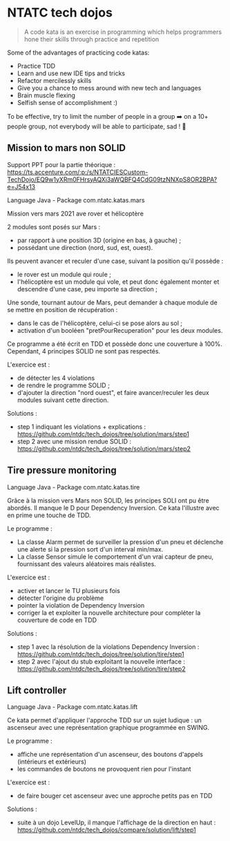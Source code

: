 # NTATC tech dojos

>A code kata is an exercise in programming which helps programmers hone their skills through practice and repetition

Some of the advantages of practicing code katas:
* Practice TDD
* Learn and use new IDE tips and tricks
* Refactor mercilessly skills
* Give you a chance to mess around with new tech and languages
* Brain muscle flexing
* Selfish sense of accomplishment :)

To be effective, try to limit the number of people in a group :arrow_right: on a 10+ people group, not everybody will be able to participate, sad ! :lying_face:

## Mission to mars non SOLID

Support PPT pour la partie théorique : https://ts.accenture.com/:p:/s/NTATCIESCustom-TechDojo/EQ9w1yXRm0FHrsyAQXi3aWQBFQ4CdG09tzNNXpS8OR2BPA?e=J54x13

Language Java - Package com.ntatc.katas.mars

Mission vers mars 2021 ave rover et hélicoptère

2 modules sont posés sur Mars :
* par rapport à une position 3D (origine en bas, à gauche) ;
* possédant une direction (nord, sud, est, ouest).

Ils peuvent avancer et reculer d'une case, suivant la position qu'il possède :
* le rover est un module qui roule ;
* l'hélicoptère est un module qui vole, et peut donc également monter et descendre d'une case, peu importe sa direction ;

Une sonde, tournant autour de Mars, peut demander à chaque module de se mettre en position de récupération :
* dans le cas de l'hélicoptère, celui-ci se pose alors au sol ;
* activation d'un booléen "pretPourRecuperation" pour les deux modules.

Ce programme a été écrit en TDD et possède donc une couverture à 100%. Cependant, 4 principes SOLID ne sont pas respectés.

L'exercice est :
* de détecter les 4 violations
* de rendre le programme SOLID ;
* d'ajouter la direction "nord ouest", et faire avancer/reculer les deux modules suivant cette direction.

Solutions :
* step 1 indiquant les violations + explications : https://github.com/ntdc/tech_dojos/tree/solution/mars/step1
* step 2 avec une mission rendue SOLID : https://github.com/ntdc/tech_dojos/tree/solution/mars/step2

## Tire pressure monitoring

Language Java - Package com.ntatc.katas.tire

Grâce à la mission vers Mars non SOLID, les principes SOLI ont pu être abordés. Il manque le D pour Dependency Inversion. Ce kata l'illustre avec en prime une touche de TDD.

Le programme : 
* La classe Alarm permet de surveiller la pression d'un pneu et déclenche une alerte si la pression sort d'un interval min/max.
* La classe Sensor simule le comportement d'un vrai capteur de pneu, fournissant des valeurs aléatoires mais réalistes.

L'exercice est : 
* activer et lancer le TU plusieurs fois
* détecter l'origine du problème
* pointer la violation de Dependency Inversion
* corriger la et exploiter la nouvelle architecture pour compléter la couverture de code en TDD

Solutions : 
* step 1 avec la résolution de la violations Dependency Inversion : https://github.com/ntdc/tech_dojos/tree/solution/tire/step1
* step 2 avec l'ajout du stub exploitant la nouvelle interface : https://github.com/ntdc/tech_dojos/tree/solution/tire/step2

## Lift controller

Language Java - Package com.ntatc.katas.lift

Ce kata permet d'appliquer l'approche TDD sur un sujet ludique : un ascenseur avec une représentation graphique programmée en SWING.

Le programme :
* affiche une représentation d'un ascenseur, des boutons d'appels (intérieurs et extérieurs)
* les commandes de boutons ne provoquent rien pour l'instant

L'exercice est :
* de faire bouger cet ascenseur avec une approche petits pas en TDD

Solutions : 
* suite à un dojo LevelUp, il manque l'affichage de la direction en haut : https://github.com/ntdc/tech_dojos/compare/solution/lift/step1

